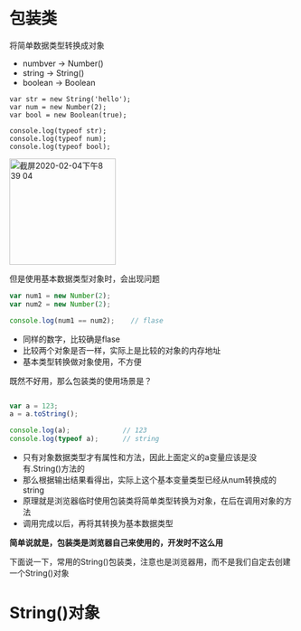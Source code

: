 

# 包装类

将简单数据类型转换成对象

- numbver -> Number()
- string -> String()
- boolean -> Boolean

```javascvript
var str = new String('hello');
var num = new Number(2);
var bool = new Boolean(true);

console.log(typeof str);
console.log(typeof num);
console.log(typeof bool);
```
<img width="188" alt="截屏2020-02-04下午8 39 04" src="https://user-images.githubusercontent.com/26485327/73745608-642fbe00-478e-11ea-87ad-fa7f1d084d1e.png">

但是使用基本数据类型对象时，会出现问题
```javascript
var num1 = new Number(2);
var num2 = new Number(2);

console.log(num1 == num2);    // flase
```
- 同样的数字，比较确是flase
- 比较两个对象是否一样，实际上是比较的对象的内存地址
- 基本类型转换做对象使用，不方便

既然不好用，那么包装类的使用场景是？
```javascript

var a = 123;
a = a.toString();

console.log(a);             // 123
console.log(typeof a);      // string
```
- 只有对象数据类型才有属性和方法，因此上面定义的a变量应该是没有.String()方法的
- 那么根据输出结果看得出，实际上这个基本变量类型已经从num转换成的string
- 原理就是浏览器临时使用包装类将简单类型转换为对象，在后在调用对象的方法
- 调用完成以后，再将其转换为基本数据类型

**简单说就是，包装类是浏览器自己来使用的，开发时不这么用**

下面说一下，常用的String()包装类，注意也是浏览器用，而不是我们自定去创建一个String()对象

# String()对象












